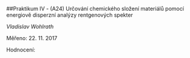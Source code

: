 ##Praktikum IV - (A24) Určování chemického složení materiálů pomocí energiově disperzní analýzy rentgenových spekter

*Vladislav Wohlrath*

Měřeno: 22. 11. 2017

Hodnocení: 

